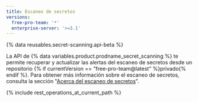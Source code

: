 ```yaml
---
title: Escaneo de secretos
versions:
  free-pro-team: '*'
  enterprise-server: '>=3.1'
---
```


{% data reusables.secret-scanning.api-beta %}

La API de {% data variables.product.prodname_secret_scanning %} te permite recuperar y actualizar las alertas del escaneo de secretos desde un repositorio {% if currentVersion == "free-pro-team@latest" %}privado{% endif %}. Para obtener más información sobre el escaneo de secretos, consulta la sección "[Acerca del escaneo de secretos](/code-security/secret-security/about-secret-scanning)".

{% include rest_operations_at_current_path %}

